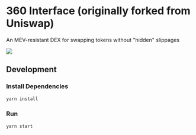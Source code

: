 # 360 Interface (originally forked from Uniswap)

An MEV-resistant DEX for swapping tokens without "hidden" slippages

![](TEXDemo.gif)

## Development

### Install Dependencies

```bash
yarn install
```

### Run

```bash
yarn start
```
